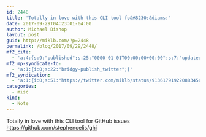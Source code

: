 ```yaml
---
id: 2448
title: 'Totally in love with this CLI tool fo&#8230;&diams;'
date: 2017-09-29T04:23:01-04:00
author: Michael Bishop
layout: post
guid: http://miklb.com/?p=2448
permalink: /blog/2017/09/29/2448/
mf2_cite:
  - 'a:4:{s:9:"published";s:25:"0000-01-01T00:00:00+00:00";s:7:"updated";s:25:"0000-01-01T00:00:00+00:00";s:8:"category";a:1:{i:0;s:0:"";}s:6:"author";a:0:{}}'
mf2_mp-syndicate-to:
  - 'a:1:{i:0;s:22:"bridgy-publish_twitter";}'
mf2_syndication:
  - 'a:1:{i:0;s:51:"https://twitter.com/miklb/status/913617919220883456";}'
categories:
  - misc
kind:
  - Note
---
```

Totally in love with this CLI tool for GitHub issues <https://github.com/stephencelis/ghi>